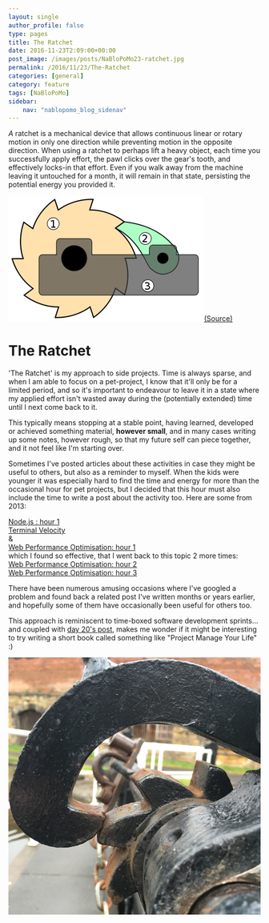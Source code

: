```yaml
---
layout: single
author_profile: false
type: pages
title: The Ratchet
date: 2016-11-23T2:09:00+00:00
post_image: /images/posts/NaBloPoMo23-ratchet.jpg
permalink: /2016/11/23/The-Ratchet
categories: [general]
category: feature
tags: [NaBloPoMo]
sidebar:
    nav: "nablopomo_blog_sidenav"
---
```

*A* ratchet is a mechanical device that allows continuous linear or rotary motion in only one direction while preventing motion in the opposite direction. When using a ratchet to perhaps lift a heavy object, each time you successfully apply effort, the pawl clicks over the gear's tooth, and effectively locks-in that effort. Even if you walk away from the machine leaving it untouched for a month, it will remain in that state, persisting the potential energy you provided it.

![Ratchet diagram](/images/posts/NaBloPoMo23-diagram.png)
[(Source)](https://en.wikipedia.org/wiki/Ratchet_(device))

# The Ratchet
'The Ratchet' is my approach to side projects. Time is always sparse, and when I am able to focus on a pet-project, I know that it'll only be for a limited period, and so it's important to endeavour to leave it in a state where my applied effort isn't wasted away during the (potentially extended) time until I next come back to it.

This typically means stopping at a stable point, having learned, developed or achieved something material, **however small**, and in many cases writing up some notes, however rough, so that my future self can piece together, and it not feel like I'm starting over.

Sometimes I've posted articles about these activities in case they might be useful to others, but also as a reminder to myself. When the kids were younger it was especially hard to find the time and energy for more than the occasional hour for pet projects, but I decided that this hour must also include the time to write a post about the activity too. Here are some from 2013:

[Node.js : hour 1](/2013/10/29/nodejs-hour-1/)  
[Terminal Velocity](/2013/09/05/its-terminal/)  
&  
[Web Performance Optimisation: hour 1](/2013/05/19/web-performance-optimisation-hour-1/)  
which I found so effective, that I went back to this topic 2 more times:  
[Web Performance Optimisation: hour 2](https://benseymour.com/2013/05/21/web-performance-optimisation-hour-2/)  
[Web Performance Optimisation: hour 3](/2013/05/27/web-performance-optimisation-hour-3/)  

There have been numerous amusing occasions where I've googled a problem and found back a related post I've written months or years earlier, and hopefully some of them have occasionally been useful for others too.

This approach is reminiscent to time-boxed software development sprints... and coupled with [day 20's post](/2016/11/20/Focus), makes me wonder if it might be interesting to try writing a short book called something like "Project Manage Your Life" :)

![Canal Ratchet](/images/posts/NaBloPoMo23-ratchet.jpg)
